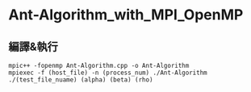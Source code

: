 # Ant-Algorithm_with_MPI_OpenMP
## 編譯&執行
```
mpic++ -fopenmp Ant-Algorithm.cpp -o Ant-Algorithm
mpiexec -f (host_file) -n (process_num) ./Ant-Algorithm ./(test_file_nuame) (alpha) (beta) (rho)
```
